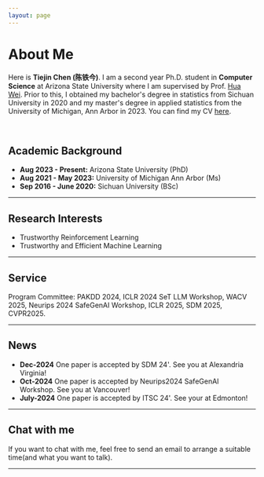 ```yaml
---
layout: page
---
```


# About Me

<!-- <img src="https://tiejin1998.github.io/tiejin-bio.jpg" class="floatpic" width="360" height="480"> -->

Here is **Tiejin Chen (陈铁今)**.
I am a second year Ph.D. student in **Computer Science** at Arizona State University where I am supervised by Prof. [Hua Wei](https://www.public.asu.edu/~hwei27/). Prior to this, I obtained my bachelor's degree in statistics from Sichuan University in 2020 and my master's degree in applied statistics from the University of Michigan, Ann Arbor in 2023. You can find my CV [here](https://tiejin98.github.io/file/Tiejin_CV_101824.pdf).

<br>

## Academic Background

<!-- **<font color='red'>[Highlight]</font> I am looking for PhD to start in 2025 Fall. Contact me if you have any leads!** -->

- **Aug 2023 - Present:** Arizona State University (PhD)
- **Aug 2021 - May 2023:** University of Michigan Ann Arbor (Ms)
- **Sep 2016 - June 2020:** Sichuan University (BSc)

---

## Research Interests

- Trustworthy Reinforcement Learning
- Trustworthy and Efficient Machine Learning

---

## Service
Program Committee: PAKDD 2024, ICLR 2024 SeT LLM Workshop, WACV 2025, Neurips 2024 SafeGenAI Workshop, ICLR 2025, SDM 2025, CVPR2025.

---

## News
- **Dec-2024** One paper is accepted by SDM 24'. See you at Alexandria Virginia!
- **Oct-2024** One paper is accepted by Neurips2024 SafeGenAI Workshop. See you at Vancouver!
- **July-2024** One paper is accepted by ITSC 24'. See your at Edmonton!

---


## Chat with me
If you want to chat with me, feel free to send an email to arrange a suitable time(and what you want to talk).
<br>

---

<!-- ## News and Updates

- **Aug 2023：**Exicted to .
- If you are interested in my works, please feel free to book an [[online talk with me](https://calendly.com/lancecai/meet-with-lance)]. -->
